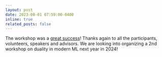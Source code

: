 ```yaml
---
layout: post
date: 2023-08-01 07:59:00-0400
inline: true
related_posts: false
---
```


The workshop was a <a href="/assets/hawaii.jpeg">great success</a>! Thanks again to all the participants, volunteers, speakers and advisors. We are looking into organizing a 2nd workshop on duality in modern ML next year in 2024!

